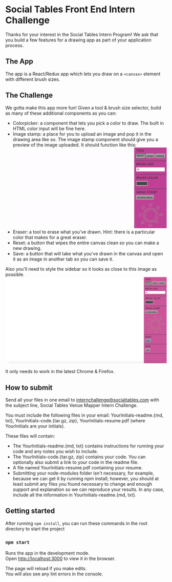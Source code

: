 # Social Tables Front End Intern Challenge
Thanks for your interest in the Social Tables Intern Program!  We ask that you build a few features for a drawing app as part of your application process.

## The App
The app is a React/Redux app which lets you draw on a `<canvas>` element with different brush sizes.

## The Challenge

We gotta make this app more fun!
Given a tool & brush size selector, build as many of these additional components as you can:
* Colorpicker: a component that lets you pick a color to draw. The built in HTML color input will be fine here.
* Image stamp: a place for you to upload an image and pop it in the drawing area like so. The image stamp component should give you a preview of the image uploaded. It should function like this: ![Image Stamp Tool](/public/img/stamp.gif?raw=true "Image Stamp Tool")
* Eraser: a tool to erase what you've drawn. Hint: there is a particular color that makes for a great eraser.
* Reset: a button that wipes the entire canvas clean so you can make a new drawing.
* Save: a button that will take what you've drawn in the canvas and open it as an image in another tab so you can save it.

Also you'll need to style the sidebar so it looks as close to this image as possible.
![Design](/public/img/design.png?raw=true "Design")

It only needs to work in the latest Chrome & Firefox.

## How to submit
Send all your files in one email to internchallenge@socialtables.com with the subject line, Social Tables Venue Mapper Intern Challenge.

You must include the following files in your email: YourInitials-readme.{md, txt}, YourInitials-code.{tar.gz, zip}, YourInitials-resume.pdf (where YourInitials are your initials).

These files will contain:

* The YourInitials-readme.{md, txt} contains instructions for running your code and any notes you wish to include.
* The YourInitials-code.{tar.gz, zip} contains your code. You can optionally also submit a link to your code in the readme file.
* A file named YourInitials-resume.pdf containing your resume.
* Submitting your node-modules folder isn't necessary, for example, because we can get it by running npm install; however, you should at least submit any files you found necessary to change and enough support and explanation so we can reproduce your results. In any case, include all the information in YourInitials-readme.{md, txt}.

## Getting started

After running `npm install`, you can run these commands in the root directory to start the project

### `npm start`

Runs the app in the development mode.<br>
Open [http://localhost:3000](http://localhost:3000) to view it in the browser.

The page will reload if you make edits.<br>
You will also see any lint errors in the console.
